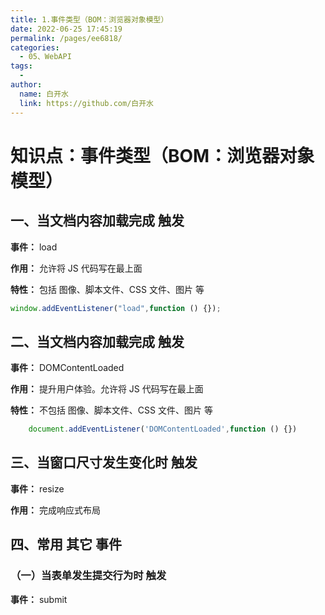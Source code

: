 ```yaml
---
title: 1.事件类型（BOM：浏览器对象模型）
date: 2022-06-25 17:45:19
permalink: /pages/ee6818/
categories:
  - 05、WebAPI
tags:
  - 
author: 
  name: 白开水
  link: https://github.com/白开水
---
```

# 知识点：事件类型（BOM：浏览器对象模型）

## 一、当文档内容加载完成 触发

**事件：** load

**作用：** 允许将 JS 代码写在最上面

**特性：** 包括 图像、脚本文件、CSS 文件、图片 等

```js
window.addEventListener("load",function () {});
```

## 二、当文档内容加载完成 触发

**事件：** DOMContentLoaded

**作用：** 提升用户体验。允许将 JS 代码写在最上面

**特性：** 不包括 图像、脚本文件、CSS 文件、图片 等

```js
    document.addEventListener('DOMContentLoaded',function () {})
```

## 三、当窗口尺寸发生变化时 触发

**事件：** resize

**作用：** 完成响应式布局

## 四、常用 其它 事件

### （一）当表单发生提交行为时 触发

**事件：** submit